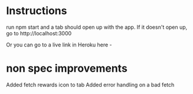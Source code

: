 # Instructions

run npm start and a tab should open up with the app. If it doesn't open up, go to http://localhost:3000

Or you can go to a live link in Heroku here -

# non spec improvements

Added fetch rewards icon to tab
Added error handling on a bad fetch
